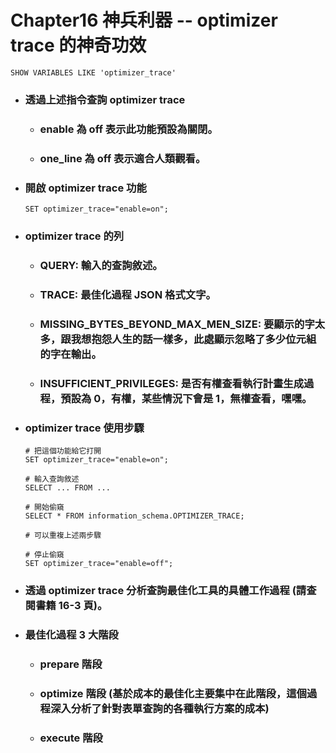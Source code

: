 Chapter16 神兵利器 -- optimizer trace 的神奇功效
=====
```
SHOW VARIABLES LIKE 'optimizer_trace'
```
* ### 透過上述指令查詢 optimizer trace
    * ### enable 為 off 表示此功能預設為關閉。
    * ### one_line 為 off 表示適合人類觀看。
* ### 開啟 optimizer trace 功能
    ```
    SET optimizer_trace="enable=on";
    ```
* ### optimizer trace 的列
    * ### QUERY: 輸入的查詢敘述。
    * ### TRACE: 最佳化過程 JSON 格式文字。
    * ### MISSING_BYTES_BEYOND_MAX_MEN_SIZE: 要顯示的字太多，跟我想抱怨人生的話一樣多，此處顯示忽略了多少位元組的字在輸出。
    * ### INSUFFICIENT_PRIVILEGES: 是否有權查看執行計畫生成過程，預設為 0，有權，某些情況下會是 1，無權查看，嘿嘿。
* ### optimizer trace 使用步驟
    ```
    # 把這個功能給它打開
    SET optimizer_trace="enable=on";

    # 輸入查詢敘述
    SELECT ... FROM ...

    # 開始偷窺
    SELECT * FROM information_schema.OPTIMIZER_TRACE;

    # 可以重複上述兩步驟

    # 停止偷窺
    SET optimizer_trace="enable=off";
    ```
* ### 透過 optimizer trace 分析查詢最佳化工具的具體工作過程 (請查閱書籍 16-3 頁)。
* ### 最佳化過程 3 大階段
    * ### prepare 階段
    * ### optimize 階段 (基於成本的最佳化主要集中在此階段，這個過程深入分析了針對表單查詢的各種執行方案的成本)
    * ### execute  階段
<br />
